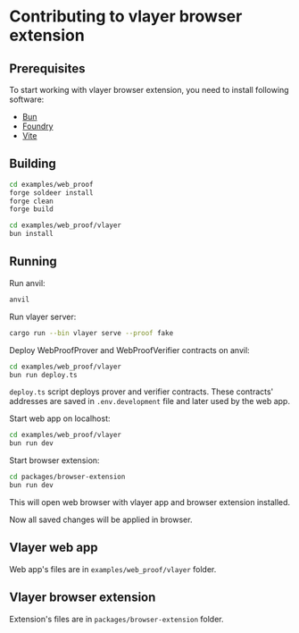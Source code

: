 # Contributing to vlayer browser extension

## Prerequisites

To start working with vlayer browser extension, you need to install following software:

- [Bun](https://bun.sh/)
- [Foundry](https://book.getfoundry.sh/getting-started/installation)
- [Vite](https://vitejs.dev)

## Building

```sh
cd examples/web_proof
forge soldeer install
forge clean
forge build
```

```sh
cd examples/web_proof/vlayer
bun install
```

## Running

Run anvil:

```sh
anvil
```

Run vlayer server:

```sh
cargo run --bin vlayer serve --proof fake
```

Deploy WebProofProver and WebProofVerifier contracts on anvil:

```sh
cd examples/web_proof/vlayer
bun run deploy.ts
```

`deploy.ts` script deploys prover and verifier contracts. These contracts' addresses are saved in `.env.development` file and later used by the web app.

Start web app on localhost:

```sh
cd examples/web_proof/vlayer
bun run dev
```

Start browser extension:

```sh
cd packages/browser-extension
bun run dev
```

This will open web browser with vlayer app and browser extension installed.

Now all saved changes will be applied in browser.

## Vlayer web app

Web app's files are in `examples/web_proof/vlayer` folder.

## Vlayer browser extension

Extension's files are in `packages/browser-extension` folder.
